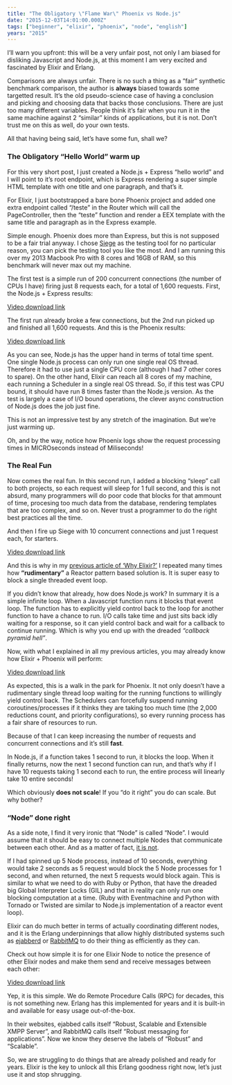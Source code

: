 ```yaml
---
title: "The Obligatory \"Flame War\" Phoenix vs Node.js"
date: "2015-12-03T14:01:00.000Z"
tags: ["beginner", "elixir", "phoenix", "node", "english"]
years: "2015"
---
```


<p></p>
<p>I’ll warn you upfront: this will be a very unfair post, not only I am biased for disliking Javascript and Node.js, at this moment I am very excited and fascinated by Elixir and Erlang.</p>
<p>Comparisons are always unfair. There is no such a thing as a “fair” synthetic benchmark comparison, the author is <strong>always</strong> biased towards some targetted result. It’s the old pseudo-science case of having a conclusion and picking and choosing data that backs those conclusions. There are just too many different variables. People think it’s fair when you run it in the same machine against 2 “similar” kinds of applications, but it is not. Don’t trust me on this as well, do your own tests.</p>
<p>All that having being said, let’s have some fun, shall we?</p>
<p></p>
<p></p>
<h3>The Obligatory “Hello World” warm up</h3>
<p>For this very short post, I just created a Node.js + Express “hello world” and I will point to it’s root endpoint, which is Express rendering a super simple <span class="caps">HTML</span> template with one title and one paragraph, and that’s it.</p>
<p>For Elixir, I just bootstrapped a bare bone Phoenix project and added one extra endpoint called “/teste” in the Router which will call the PageController, then the “teste” function and render a <span class="caps">EEX</span> template with the same title and paragraph as in the Express example.</p>
<p>Simple enough. Phoenix does more than Express, but this is not supposed to be a fair trial anyway. I chose <a href="https://www.joedog.org/siege-home/">Siege</a> as the testing tool for no particular reason, you can pick the testing tool you like the most. And I am running this over my 2013 Macbook Pro with 8 cores and 16GB of <span class="caps">RAM</span>, so this benchmark will never max out my machine.</p>
<p>The first test is a simple run of 200 concurrent connections (the number of CPUs I have) firing just 8 requests each, for a total of 1,600 requests. First, the Node.js + Express results:</p>
<div id="player1"></div>
<p><a href="https://s3.amazonaws.com/videos-akitaonrails/Elixir/Node+8+x+200.mp4">Video download link</a></p>
<p>The first run already broke a few connections, but the 2nd run picked up and finished all 1,600 requests. And this is the Phoenix results:</p>
<div id="player2"></div>
<p><a href="https://s3.amazonaws.com/videos-akitaonrails/Elixir/Phoenix+8+x+200.mp4">Video download link</a></p>
<p>As you can see, Node.js has the upper hand in terms of total time spent. One single Node.js process can only run one single real OS thread. Therefore it had to use just a single <span class="caps">CPU</span> core (although I had 7 other cores to spare). On the other hand, Elixir can reach all 8 cores of my machine, each running a Scheduler in a single real OS thread. So, if this test was <span class="caps">CPU</span> bound, it should have run 8 times faster than the Node.js version. As the test is largely a case of I/O bound operations, the clever async construction of Node.js does the job just fine.</p>
<p>This is not an impressive test by any stretch of the imagination. But we’re just warming up.</p>
<p>Oh, and by the way, notice how Phoenix logs show the request processing times in MICROseconds instead of Miliseconds!</p>
<h3>The Real Fun</h3>
<p>Now comes the real fun. In this second run, I added a blocking “sleep” call to both projects, so each request will sleep for 1 full second, and this is not absurd, many programmers will do poor code that blocks for that ammount of time, procesing too much data from the database, rendering templates that are too complex, and so on. Never trust a programmer to do the right best practices all the time.</p>
<p>And then I fire up Siege with 10 concurrent connections and just 1 request each, for starters.</p>
<div id="player3"></div>
<p><a href="https://s3.amazonaws.com/videos-akitaonrails/Elixir/Node+1+x+10+Sleep.mp4">Video download link</a></p>
<p>And this is why in my <a href="https://www.akitaonrails.com/2015/12/01/the-obligatory-why-elixir-personal-take">previous article of ‘Why Elixir?’</a> I repeated many times how <b>“rudimentary”</b> a Reactor pattern based solution is. It is super easy to block a single threaded event loop.</p>
<p>If you didn’t know that already, how does Node.js work? In summary it is a simple infinite loop. When a Javascript function runs it blocks that event loop. The function has to explicitly yield control back to the loop for another function to have a chance to run. I/O calls take time and just sits back idly waiting for a response, so it can yield control back and wait for a callback to continue running. Which is why you end up with the dreaded <em>“callback pyramid hell”</em>.</p>
<p>Now, with what I explained in all my previous articles, you may already know how Elixir + Phoenix will perform:</p>
<div id="player4"></div>
<p><a href="https://s3.amazonaws.com/videos-akitaonrails/Elixir/Phoenix+2+x+400+-+Sleep.mp4">Video download link</a></p>
<p>As expected, this is a walk in the park for Phoenix. It not only doesn’t have a rudimentary single thread loop waiting for the running functions to willingly yield control back. The Schedulers can forcefully suspend running coroutines/processes if it thinks they are taking too much time (the 2,000 reductions count, and priority configurations), so every running process has a fair share of resources to run.</p>
<p>Because of that I can keep increasing the number of requests and concurrent connections and it’s still <strong>fast</strong>.</p>
<p>In Node.js, if a function takes 1 second to run, it blocks the loop. When it finally returns, now the next 1 second function can run, and that’s why if I have 10 requests taking 1 second each to run, the entire process will linearly take 10 entire seconds!</p>
<p>Which obviously <strong>does not scale</strong>! If you “do it right” you do can scale. But why bother?</p>
<h3>“Node” done right</h3>
<p>As a side note, I find it very ironic that “Node” is called “Node”. I would assume that it should be easy to connect multiple Nodes that communicate between each other. And as a matter of fact, <a href="https://www.sitepoint.com/how-to-create-a-node-js-cluster-for-speeding-up-your-apps/">it is not</a>.</p>
<p>If I had spinned up 5 Node process, instead of 10 seconds, everything would take 2 seconds as 5 request would block the 5 Node processes for 1 second, and when returned, the next 5 requests would block again. This is similar to what we need to do with Ruby or Python, that have the dreaded big Global Interpreter Locks (<span class="caps">GIL</span>) and that in reality can only run one blocking computation at a time. (Ruby with Eventmachine and Python with Tornado or Twisted are similar to Node.js implementation of a reactor event loop).</p>
<p>Elixir can do much better in terms of actually coordinating different nodes, and it is the Erlang underpinnings that allow highly distributed systems such as <a href="https://www.ejabberd.im/">ejabberd</a> or <a href="https://www.rabbitmq.com/">RabbitMQ</a> to do their thing as efficiently as they can.</p>
<p>Check out how simple it is for one Elixir Node to notice the presence of other Elixir nodes and make them send and receive messages between each other:</p>
<div id="player5"></div>
<p><a href="https://s3.amazonaws.com/videos-akitaonrails/Elixir/7+-+Nodes.mp4">Video download link</a></p>
<p>Yep, it is this simple. We do Remote Procedure Calls (<span class="caps">RPC</span>) for decades, this is not something new. Erlang has this implemented for years and it is built-in and available for easy usage out-of-the-box.</p>
<p>In their websites, ejabbed calls itself “Robust, Scalable and Extensible <span class="caps">XMPP</span> Server”, and RabbitMQ calls itself “Robust messaging for applications”. Now we know they deserve the labels of “Robust” and “Scalable”.</p>
<p>So, we are struggling to do things that are already polished and ready for years. Elixir is the key to unlock all this Erlang goodness right now, let’s just use it and stop shrugging.</p>
<script type="text/javascript">
  jwplayer('player3').setup({
    file: 'https://s3.amazonaws.com/videos-akitaonrails/Elixir/Node+1+x+10+Sleep.mp4',
    title: 'Node.js (sleep) x Siege -r 1 -c 10',
    width: '100%',
    aspectratio: '4:3'
  });
  jwplayer('player1').setup({
    file: 'https://s3.amazonaws.com/videos-akitaonrails/Elixir/Node+8+x+200.mp4',
    title: 'Node.js x Siege -r 8 -c 200',
    width: '100%',
    aspectratio: '4:3'
  });
  jwplayer('player4').setup({
    file: 'https://s3.amazonaws.com/videos-akitaonrails/Elixir/Phoenix+2+x+400+-+Sleep.mp4',
    title: 'Phoenix (sleep) x Siege -r 2 -c 400',
    width: '100%',
    aspectratio: '4:3'
  });
  jwplayer('player2').setup({
    file: 'https://s3.amazonaws.com/videos-akitaonrails/Elixir/Phoenix+8+x+200.mp4',
    title: 'Phoenix x Siege -r 8 -c 200',
    width: '100%',
    aspectratio: '4:3'
  });
  jwplayer('player5').setup({
    file: 'https://s3.amazonaws.com/videos-akitaonrails/Elixir/7+-+Nodes.mp4',
    title: 'Node done right in Elixir',
    width: '100%',
    aspectratio: '4:3'
  });
</script>
<p></p>